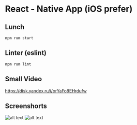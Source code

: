# React - Native App (iOS prefer)

## Lunch

`npm run start`

## Linter (eslint)

`npm run lint`


## Small Video

https://disk.yandex.ru/i/orYaFo8EHrdufw

## Screenshorts

![alt text](https://imgur.com/a/lIArDj9)
![alt text](https://imgur.com/oXl0UjI)
